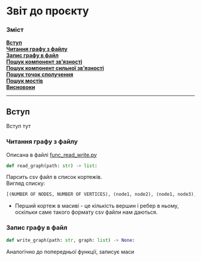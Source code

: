 # Звіт до проєкту


### Зміст
**[Вступ](#Вступ)**<br>
**[Читання графу з файлу](#читання-графу-з-файлу)**<br>
**[Запис графу в файл](#Запис-графу-в-файл)**<br>
**[Пошук компонент зв’язності](#Пошук-компонент-зв'язності)**<br>
**[Пошук компонент сильної зв’язності](#Пошук-компонент-сильної-зв'язності)**<br>
**[Пошук точок сполучення](#Пошук-точок-сполучення)**<br>
**[Пошук мостів](#Пошук-мостів)**<br>
**[Висновоки](#Пошук-мостів)**<br>

---

## Вступ
Вступ тут

### Читання графу з файлу
Описана в файлі [func_read_write.py](https://github.com/gingrwho/discreteProject_17/blob/main/func_read_write.py)
```python
def read_graph(path: str) -> list:
```
Парсить csv файл в список кортежів.<br>
Вигляд списку:
```python
[(NUMBER OF NODES, NUMBER OF VERTICES), (node1, node2), (node1, node3), (node2, node4)]
```
* Перший кортеж в масиві - це кількість вершин і ребер в ньому, оскільки саме такого формату csv файли нам даються.<br>

### Запис графу в файл
```python
def write_graph(path: str, graph: list) -> None:
```
Аналогічно до попередньої функції, записує маси


